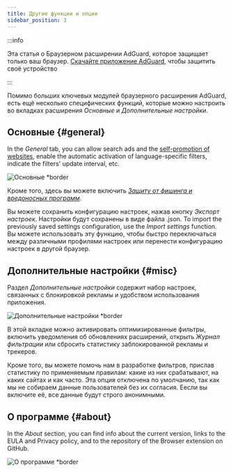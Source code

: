 ```yaml
---
title: Другие функции и опции
sidebar_position: 3
---
```


:::info

Эта статья о Браузерном расширении AdGuard, которое защищает только ваш браузер. [Скачайте приложение AdGuard](https://agrd.io/download-kb-adblock), чтобы защитить своё устройство

:::

Помимо больших ключевых модулей браузерного расширения AdGuard, есть ещё несколько специфических функций, которые можно настроить во вкладках расширения _Основные_ и _Дополнительные настройки_.

## Основные {#general}

In the _General_ tab, you can allow search ads and the [self-promotion of websites](/general/ad-filtering/search-ads), enable the automatic activation of language-specific filters, indicate the filters' update interval, etc.

![Основные \*border](https://cdn.adtidy.org/content/Kb/ad_blocker/browser_extension/ad_blocker_browser_extension_general.png)

Кроме того, здесь вы можете включить [_Защиту от фишинга и вредоносных программ_](/general/browsing-security).

Вы можете сохранить конфигурацию настроек, нажав кнопку _Экспорт настроек_. Настройки будут сохранены в виде файла .json. To import the previously saved settings configuration, use the _Import settings_ function. Вы можете использовать эту функцию, чтобы быстро переключаться между различными профилями настроек или перенести конфигурацию настроек в другой браузер.

## Дополнительные настройки {#misc}

Раздел _Дополнительные настройки_ содержит набор настроек, связанных с блокировкой рекламы и удобством использования приложения.

![Дополнительные настройки \*border](https://cdn.adtidy.org/content/Kb/ad_blocker/browser_extension/ad_blocker_browser_extension_additional_settings.png)

В этой вкладке можно активировать оптимизированные фильтры, включить уведомления об обновлениях расширений, открыть _Журнал фильтрации_ или сбросить статистику заблокированной рекламы и трекеров.

Кроме того, вы можете помочь нам в разработке фильтров, прислав статистику по применяемым правилам: какие из них срабатывают, на каких сайтах и как часто. Эта опция отключена по умолчанию, так как мы не собираем данные пользователей без их согласия. Еесли вы включите её, все данные будут строго анонимными.

## О программе {#about}

In the _About_ section, you can find info about the current version, links to the EULA and Privacy policy, and to the repository of the Browser extension on GitHub.

![О программе \*border](https://cdn.adtidy.org/content/Kb/ad_blocker/browser_extension/ad_blocker_browser_extension_about.png)
